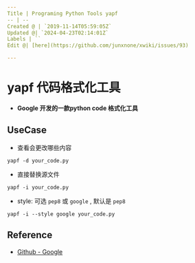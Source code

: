 ```yaml
---
Title | Programing Python Tools yapf
-- | --
Created @ | `2019-11-14T05:59:05Z`
Updated @| `2024-04-23T02:14:01Z`
Labels | ``
Edit @| [here](https://github.com/junxnone/xwiki/issues/93)

---
```

# yapf 代码格式化工具

- **Google 开发的一款python code 格式化工具**


## UseCase

- 查看会更改哪些内容

```
yapf -d your_code.py
```

- 直接替换源文件

```
yapf -i your_code.py
```

- style: 可选 `pep8` 或 `google` , 默认是 `pep8`

```
yapf -i --style google your_code.py
```

## Reference
- [Github - Google](https://github.com/google/yapf)


